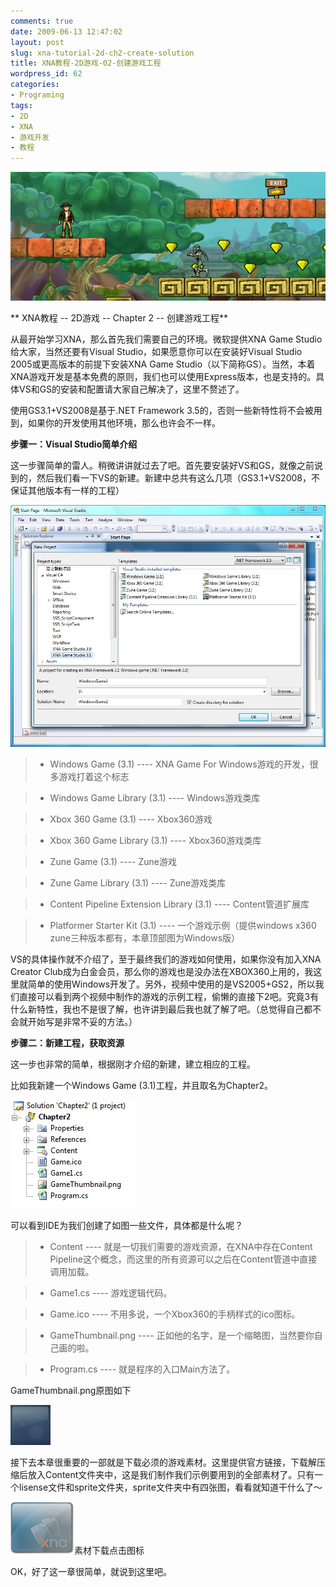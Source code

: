 ```yaml
---
comments: true
date: 2009-06-13 12:47:02
layout: post
slug: xna-tutorial-2d-ch2-create-solution
title: XNA教程-2D游戏-02-创建游戏工程
wordpress_id: 62
categories:
- Programing
tags:
- 2D
- XNA
- 游戏开发
- 教程
---
```


[![](/images/uploads/zb/2009-06-13_PlatformerGameDemo.jpg)](/images/uploads/zb/2009-06-13_PlatformerGameDemo.jpg)




** XNA教程 -- 2D游戏 -- Chapter 2 -- 创建游戏工程**







从最开始学习XNA，那么首先我们需要自己的环境。微软提供XNA Game Studio给大家，当然还要有Visual Studio，如果愿意你可以在安装好Visual Studio 2005或更高版本的前提下安装XNA Game Studio（以下简称GS）。当然，本着XNA游戏开发是基本免费的原则，我们也可以使用Express版本，也是支持的。具体VS和GS的安装和配置请大家自己解决了，这里不赘述了。




使用GS3.1+VS2008是基于.NET Framework 3.5的，否则一些新特性将不会被用到，如果你的开发使用其他环境，那么也许会不一样。







**步骤一：Visual Studio简单介绍**







这一步骤简单的雷人。稍微讲讲就过去了吧。首先要安装好VS和GS，就像之前说到的，然后我们看一下VS的新建。新建中总共有这么几项（GS3.1+VS2008，不保证其他版本有一样的工程）




[![](/images/uploads/zb/2009-06-13_VS2008GS31.jpg)](/images/uploads/zb/2009-06-13_VS2008GS31.jpg)




>

>
>

>   * Windows Game (3.1) ---- XNA Game For Windows游戏的开发，很多游戏打着这个标志
>

>   * Windows Game Library (3.1) ---- Windows游戏类库
>

>   * Xbox 360 Game (3.1) ---- Xbox360游戏
>

>   * Xbox 360 Game Library (3.1) ---- Xbox360游戏类库
>

>   * Zune Game (3.1) ---- Zune游戏
>

>   * Zune Game Library (3.1) ---- Zune游戏类库
>

>   * Content Pipeline Extension Library (3.1) ---- Content管道扩展库
>

>   * Platformer Starter Kit (3.1) ---- 一个游戏示例（提供windows x360 zune三种版本都有，本章顶部图为Windows版）
>






VS的具体操作就不介绍了，至于最终我们的游戏如何使用，如果你没有加入XNA Creator Club成为白金会员，那么你的游戏也是没办法在XBOX360上用的，我这里就简单的使用Windows开发了。另外，视频中使用的是VS2005+GS2，所以我们直接可以看到两个视频中制作的游戏的示例工程，偷懒的直接下2吧。究竟3有什么新特性，我也不是很了解，也许讲到最后我也就了解了吧。（总觉得自己都不会就开始写是非常不妥的方法。）







**步骤二：新建工程，获取资源**







这一步也非常的简单，根据刚才介绍的新建，建立相应的工程。




比如我新建一个Windows Game (3.1)工程，并且取名为Chapter2。




![](/images/uploads/zb/2009-06-13_Project.jpg)




可以看到IDE为我们创建了如图一些文件，具体都是什么呢？




>

>
>

>   * Content ---- 就是一切我们需要的游戏资源，在XNA中存在Content Pipeline这个概念，而这里的所有资源可以之后在Content管道中直接调用加载。
>

>   * Game1.cs ---- 游戏逻辑代码。
>

>   * Game.ico ---- 不用多说，一个Xbox360的手柄样式的ico图标。
>

>   * GameThumbnail.png ---- 正如他的名字，是一个缩略图，当然要你自己画的啦。
>

>   * Program.cs ---- 就是程序的入口Main方法了。
>






GameThumbnail.png原图如下

![](/images/uploads/zb/2009-06-13_GameThumb.jpg)




接下去本章很重要的一部就是下载必须的游戏素材。这里提供官方链接，下载解压缩后放入Content文件夹中，这是我们制作我们示例要用到的全部素材了。只有一个lisense文件和sprite文件夹，sprite文件夹中有四张图，看看就知道干什么了～




[![](/images/uploads/zb/2009-06-12_download_XNA.png)](http://creators.xna.com/downloads/?id=149)素材下载点击图标




OK，好了这一章很简单，就说到这里吧。



